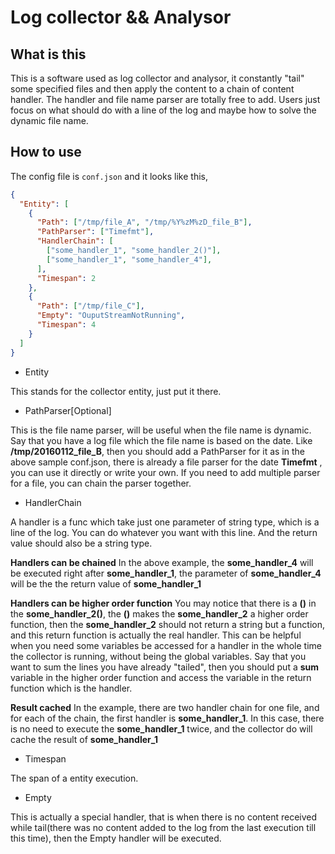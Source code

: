 Log collector && Analysor
=========================

What is this
------------

This is a software used as log collector and analysor, it constantly "tail" some specified files and then apply the content to a chain of content handler. The handler and file name parser are totally free to add. Users just focus on what should do with a line of the log and maybe how to solve the dynamic file name.


How to use
----------

The config file is `conf.json` and it looks like this,

```json
{
  "Entity": [
    {   
      "Path": ["/tmp/file_A", "/tmp/%Y%zM%zD_file_B"],
      "PathParser": ["Timefmt"],
      "HandlerChain": [
        ["some_handler_1", "some_handler_2()"],
        ["some_handler_1", "some_handler_4"],
      ],  
      "Timespan": 2
    },  
    {   
      "Path": ["/tmp/file_C"],
      "Empty": "OuputStreamNotRunning",
      "Timespan": 4
    }   
  ]
}
```

* Entity 

This stands for the collector entity, just put it there.

* PathParser[Optional]

This is the file name parser, will be useful when the file name is dynamic. Say that you have a log file which the file name is based on the date. Like **/tmp/20160112_file_B**, then you should add a PathParser for it as in the above sample conf.json, there is already a file parser for the date **Timefmt** , you can use it directly or write your own. If you need to add multiple parser for a file, you can chain the parser together.

* HandlerChain

A handler is a func which take just one parameter of string type, which is a line of the log. You can do whatever you want with this line. And the return value should also be a string type.

**Handlers can be chained** In the above example, the **some_handler_4** will be executed right after **some_handler_1**, the parameter of **some_handler_4** will be the the return value of **some_handler_1**

**Handlers can be higher order function** You may notice that there is a **()** in the **some_handler_2()**, the **()** makes the **some_handler_2** a higher order function, then the **some_handler_2** should not return a string but a function, and this return function is actually the real handler. This can be helpful when you need some variables be accessed for a handler in the whole time the collector is running, without being the global variables. Say that you want to sum the lines you have already "tailed", then you should put a **sum** variable in the higher order function and access the variable in the return function which is the handler.

**Result cached** In the example, there are two handler chain for one file, and for each of the chain, the first handler is **some_handler_1**. In this case, there is no need to execute the **some_handler_1** twice, and the collector do will cache the result of **some_handler_1**



* Timespan

The span of a entity execution.

* Empty

This is actually a special handler, that is when there is no content received while tail(there was no content added to the log from the last execution till this time), then the Empty handler will be executed.
